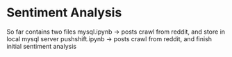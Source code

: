 # Sentiment Analysis

  So far contains two files
  mysql.ipynb -> posts crawl from reddit, and store in local mysql server
  pushshift.ipynb -> posts crawl from reddit, and finish initial sentiment analysis
